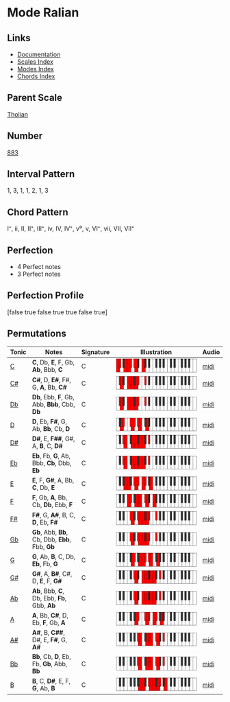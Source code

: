 # Mode Ralian

## Links

- [Documentation](index.md)
- [Scales Index](Scales.md)
- [Modes Index](Modes.md)
- [Chords Index](Chords.md)

## Parent Scale

[Tholian](ScaleTholian.md)

## Number

[883](https://ianring.com/musictheory/scales/883)

## Interval Pattern

1, 3, 1, 1, 2, 1, 3

## Chord Pattern

I⁺, ii, II, II⁺, III⁺, iv, IV, IV⁺, v⁰, v, VI⁺, vii, VII, VII⁺

## Perfection

- 4 Perfect notes
- 3 Perfect notes

## Perfection Profile

[false true false true true false true]

## Permutations

| Tonic | Notes | Signature | Illustration | Audio |
|-------|-------|-----------|--------------|-------|
| [C](ModeCNaturalRalian.md) | **C**, Db, **E**, F, Gb, **Ab**, Bbb, **C** | C | ![CNaturalRalian](ModeCNaturalRalian.png) | [midi](https://github.com/edipermadi/music/blob/main/docs/ModeCNaturalRalian.mid?raw=true) |
| [C#](ModeCSharpRalian.md) | **C#**, D, **E#**, F#, G, **A**, Bb, **C#** | C | ![CSharpRalian](ModeCSharpRalian.png) | [midi](https://github.com/edipermadi/music/blob/main/docs/ModeCSharpRalian.mid?raw=true) |
| [Db](ModeDFlatRalian.md) | **Db**, Ebb, **F**, Gb, Abb, **Bbb**, Cbb, **Db** | C | ![DFlatRalian](ModeDFlatRalian.png) | [midi](https://github.com/edipermadi/music/blob/main/docs/ModeDFlatRalian.mid?raw=true) |
| [D](ModeDNaturalRalian.md) | **D**, Eb, **F#**, G, Ab, **Bb**, Cb, **D** | C | ![DNaturalRalian](ModeDNaturalRalian.png) | [midi](https://github.com/edipermadi/music/blob/main/docs/ModeDNaturalRalian.mid?raw=true) |
| [D#](ModeDSharpRalian.md) | **D#**, E, **F##**, G#, A, **B**, C, **D#** | C | ![DSharpRalian](ModeDSharpRalian.png) | [midi](https://github.com/edipermadi/music/blob/main/docs/ModeDSharpRalian.mid?raw=true) |
| [Eb](ModeEFlatRalian.md) | **Eb**, Fb, **G**, Ab, Bbb, **Cb**, Dbb, **Eb** | C | ![EFlatRalian](ModeEFlatRalian.png) | [midi](https://github.com/edipermadi/music/blob/main/docs/ModeEFlatRalian.mid?raw=true) |
| [E](ModeENaturalRalian.md) | **E**, F, **G#**, A, Bb, **C**, Db, **E** | C | ![ENaturalRalian](ModeENaturalRalian.png) | [midi](https://github.com/edipermadi/music/blob/main/docs/ModeENaturalRalian.mid?raw=true) |
| [F](ModeFNaturalRalian.md) | **F**, Gb, **A**, Bb, Cb, **Db**, Ebb, **F** | C | ![FNaturalRalian](ModeFNaturalRalian.png) | [midi](https://github.com/edipermadi/music/blob/main/docs/ModeFNaturalRalian.mid?raw=true) |
| [F#](ModeFSharpRalian.md) | **F#**, G, **A#**, B, C, **D**, Eb, **F#** | C | ![FSharpRalian](ModeFSharpRalian.png) | [midi](https://github.com/edipermadi/music/blob/main/docs/ModeFSharpRalian.mid?raw=true) |
| [Gb](ModeGFlatRalian.md) | **Gb**, Abb, **Bb**, Cb, Dbb, **Ebb**, Fbb, **Gb** | C | ![GFlatRalian](ModeGFlatRalian.png) | [midi](https://github.com/edipermadi/music/blob/main/docs/ModeGFlatRalian.mid?raw=true) |
| [G](ModeGNaturalRalian.md) | **G**, Ab, **B**, C, Db, **Eb**, Fb, **G** | C | ![GNaturalRalian](ModeGNaturalRalian.png) | [midi](https://github.com/edipermadi/music/blob/main/docs/ModeGNaturalRalian.mid?raw=true) |
| [G#](ModeGSharpRalian.md) | **G#**, A, **B#**, C#, D, **E**, F, **G#** | C | ![GSharpRalian](ModeGSharpRalian.png) | [midi](https://github.com/edipermadi/music/blob/main/docs/ModeGSharpRalian.mid?raw=true) |
| [Ab](ModeAFlatRalian.md) | **Ab**, Bbb, **C**, Db, Ebb, **Fb**, Gbb, **Ab** | C | ![AFlatRalian](ModeAFlatRalian.png) | [midi](https://github.com/edipermadi/music/blob/main/docs/ModeAFlatRalian.mid?raw=true) |
| [A](ModeANaturalRalian.md) | **A**, Bb, **C#**, D, Eb, **F**, Gb, **A** | C | ![ANaturalRalian](ModeANaturalRalian.png) | [midi](https://github.com/edipermadi/music/blob/main/docs/ModeANaturalRalian.mid?raw=true) |
| [A#](ModeASharpRalian.md) | **A#**, B, **C##**, D#, E, **F#**, G, **A#** | C | ![ASharpRalian](ModeASharpRalian.png) | [midi](https://github.com/edipermadi/music/blob/main/docs/ModeASharpRalian.mid?raw=true) |
| [Bb](ModeBFlatRalian.md) | **Bb**, Cb, **D**, Eb, Fb, **Gb**, Abb, **Bb** | C | ![BFlatRalian](ModeBFlatRalian.png) | [midi](https://github.com/edipermadi/music/blob/main/docs/ModeBFlatRalian.mid?raw=true) |
| [B](ModeBNaturalRalian.md) | **B**, C, **D#**, E, F, **G**, Ab, **B** | C | ![BNaturalRalian](ModeBNaturalRalian.png) | [midi](https://github.com/edipermadi/music/blob/main/docs/ModeBNaturalRalian.mid?raw=true) |
